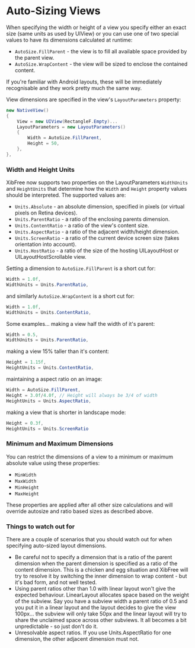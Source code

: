 # Auto-Sizing Views

When specifying the width or height of a view you specify either an exact size (same units as used by UIView) or you can use one of two special values to have its dimensions calculated at runtime:

* `AutoSize.FillParent`  - the view is to fill all available space provided by the parent view.
* `AutoSize.WrapContent` - the view will be sized to enclose the contained content.

If you're familiar with Android layouts, these will be immediately recognisable and they work pretty much the same way.

View dimensions are specified in the view's `LayoutParameters` property:
    
```C#
new NativeView()
{
    View = new UIView(RectangleF.Empty)...
    LayoutParameters = new LayoutParameters()
    {
        Width = AutoSize.FillParent,
        Height = 50,
    },
},
```

### Width and Height Units

XibFree now supports two properties on the LayoutParameters `WidthUnits` and `HeightUnits` that determine how the `Width` and `Height` property values should be interpreted.  The supported values are:

* `Units.Absolute` - an absolute dimension, specified in pixels (or virtual pixels on Retina devices).
* `Units.ParentRatio` - a ratio of the enclosing parents dimension.
* `Units.ContentRatio` - a ratio of the view's content size.
* `Units.AspectRatio` - a ratio of the adjacent width/height dimension.
* `Units.ScreenRatio` - a ratio of the current device screen size (takes orientation into account).
* `Units.HostRatio` - a ratio of the size of the hosting UILayoutHost or UILayoutHostScrollable view.

Setting a dimension to `AutoSize.FillParent` is a short cut for:

```C#
Width = 1.0f,
WidthUnits = Units.ParentRatio,
```

and similarly `AutoSize.WrapContent` is a short cut for:

```C#
Width = 1.0f,
WidthUnits = Units.ContentRatio,
```

Some examples... making a view half the width of it's parent:

```C#
Width = 0.5,
WidthUnits = Units.ParentRatio,
```

 making a view 15% taller than it's content:
 
```C#
Height = 1.15f,
HeightUnits = Units.ContentRatio,
```

maintaining a aspect ratio on an image:
 
```C#
Width = AutoSize.FillParent,
Height = 3.0f/4.0f,	// Height will always be 3/4 of width
HeightUnits = Units.AspectRatio,
```

making a view that is shorter in landscape mode:
 
```C#
Height = 0.3f,
HeightUnits = Units.ScreenRatio
```
    
### Minimum and Maximum Dimensions

You can restrict the dimensions of a view to a minimum or maximum absolute value using these properties:

* `MinWidth`
* `MaxWidth`
* `MinHeight`
* `MaxHeight`

These properties are applied after all other size calculations and will override autosize and ratio based sizes as described above.

### Things to watch out for

There are a couple of scenarios that you should watch out for when specifying auto-sized layout dimensions.  

* Be careful not to specify a dimension that is a ratio of the parent dimension when the parent dimension is specified as a ratio of the content dimension.  This is a chicken and egg situation and XibFree will try to resolve it by switching the inner dimension to wrap content - but it's bad form, and not well tested.
* Using parent ratios other than 1.0 with linear layout won't give the expected behaviour.  LinearLayout allocates space based on the weight of the subview.  Say you have a subview width a parent ratio of 0.5 and you put it in a linear layout and the layout decides to give the view 100px... the subview will only take 50px and the linear layout will try to share the unclaimed space across other subviews.  It all becomes a bit unpredictable - so just don't do it.
* Unresolvable aspect ratios.  If you use Units.AspectRatio for one dimension, the other adjacent dimension must not.